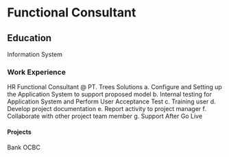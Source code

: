 # Functional Consultant

## Education
Information System

### Work Experience
HR Functional Consultant @ PT. Trees Solutions
a. Configure and Setting up the Application System to support proposed model
b. Internal testing for Application System and Perform User Acceptance Test
c. Training user
d. Develop project documentation
e. Report activity to project manager
f. Collaborate with other project team member
g. Support After Go Live

#### Projects
Bank OCBC
